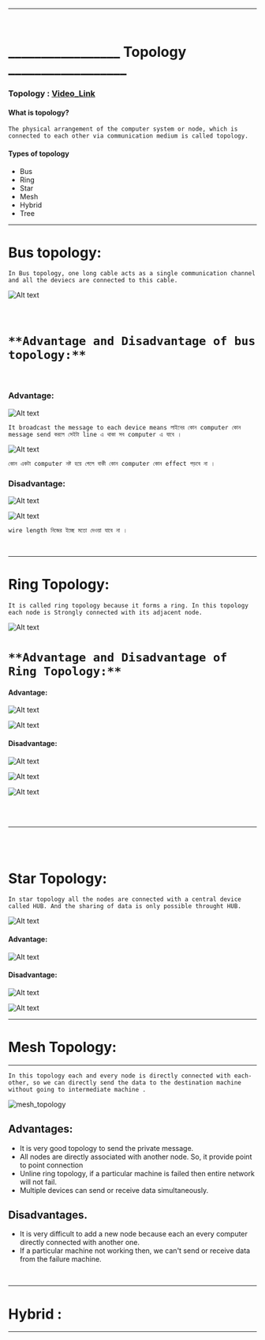 <br>

---

<br>

# _________________  Topology  __________________

### Topology : [Video_Link](https://www.youtube.com/watch?v=gGTDFG2Q_UM&ab_channel=LearnCoding)


#### What is topology?

`The physical arrangement of the computer system or node, which is connected to each other via communication medium is called topology.`

#### Types of topology

- Bus
- Ring
- Star
- Mesh
- Hybrid
- Tree

---

# Bus topology:

`In Bus topology, one long cable acts as a single communication channel and all the deviecs are connected to this cable. `

![Alt text](image-6.png)

<br>

# `**Advantage and Disadvantage of bus topology:**`

<br>

### Advantage:

![Alt text](image-7.png)

`It broadcast the message to each device means লাইনের কোন computer কোন message send করলে সেইটা line এ থাকা সব computer এ যাবে ।`

![Alt text](image-8.png)

`কোন একটা computer নষ্ট হয়ে গেলে বাকী কোন computer কোন effect পড়বে না ।`

### Disadvantage:

![Alt text](image-9.png)
<br>

![Alt text](image-10.png)

`wire length নিজের ইচ্ছে মতো দেওয়া যাবে না । `

<br>

---

# Ring Topology:

`It is called ring topology because it forms a ring. In this topology each node is Strongly connected with its adjacent node.`

![Alt text](image-11.png)


# `**Advantage and Disadvantage of Ring Topology:**`

####  Advantage:

![Alt text](image-12.png)

![Alt text](image-13.png)

#### Disadvantage:

![Alt text](image-14.png)

![Alt text](image-15.png)

![Alt text](image-16.png)

<br> <br>

---

<br> <br>

# Star Topology:

`In star topology all the nodes are connected with a central device called HUB. And the sharing of data is only possible throught HUB.`

![Alt text](image-17.png)



#### Advantage:

![Alt text](image-18.png)


#### Disadvantage:

![Alt text](image-19.png)

![Alt text](image-20.png)


---

# Mesh Topology:

---

`In this topology each and every node is directly connected with each-other, so we can directly send the data to the destination machine without going to intermediate machine . `

![mesh_topology](image/img02.png)

## Advantages:

- It is very good topology to send the private message.
- All nodes are directly associated with another node. So, it provide point to point connection
- Unline ring topology, if a particular machine is failed then entire network will not fail.
- Multiple devices can send or receive data simultaneously.

## Disadvantages.

- It is very difficult to add a new node because each an every computer directly connected with another one.
- If a particular machine not working then, we can't send or receive data from the failure machine.


<br>

---

# Hybrid :

---


